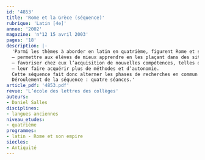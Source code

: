 ```yaml
---
id: '4853'
title: 'Rome et la Grèce (séquence)'
rubrique: 'Latin [4e]'
annee: '2002'
magazine: 'n°12 15 avril 2003'
pages: '18'
description: |-
  'Parmi les thèmes à aborder en latin en quatrième, figurent Rome et son empire pendant la République, l’espace méditerranéen, Rome et la Grèce. Cet article propose de travailler ces thèmes avec les objectifs suivants :
  – permettre aux élèves de mieux apprendre en les plaçant dans des situations qui les intéressent, les motivent ou les valorisent ;
  – favoriser chez eux l’acquisition de nouvelles compétences, telles que la capacité de s’informer, de communiquer, de rendre compte ;
  – leur faire acquérir plus de méthodes et d’autonomie.
  Cette séquence fait donc alterner les phases de recherches en commun et les bilans, l’objectif final étant de produire par groupes des pages thématiques pour le site web du collège.
  Déroulement de la séquence : quatre séances.'
article_pdf: '4853.pdf'
revue: 'L’école des lettres des collèges'
auteurs:
- Daniel Salles
disciplines:
- langues anciennes
niveau_etudes:
- quatrième
programmes:
- latin - Rome et son empire
siecles:
- Antiquité
---
```

